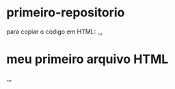 # primeiro-repositorio

para copiar o código em HTML:
,,,
<html>
  <h1>meu primeiro arquivo HTML</h1>
</html>
,,,
